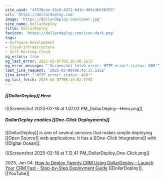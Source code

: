 ```yaml
---
site_uuid: "4f576cee-33c0-4371-bd1e-db5e3b536f59"
url: 'https://dollardeploy.com'
image: 'https://dollardeploy.com/cover.jpg'
site_name: DollarDeploy
title: DollarDeploy
favicon: 'https://dollardeploy.com/icon-dark.png'
tags:
- Software-Development
- Cloud-Infrastructure
- Self-Hosting-Cloud
og_errors: true
og_last_error: 2025-03-07T05:36:40.167Z
og_error_message: "'Screenshot fetch error: HTTP error! status: 500'"
last_jina_request: '2025-03-09T06:45:17.515Z'
jina_error: "'HTTP error! status: 429'"
og_last_fetch: 2025-03-07T05:19:02.929Z
---
```

##### [[DollarDeploy]] Hero
![[Screenshot 2025-02-18 at 1.07.02 PM_DollarDeploy--Hero.png]]

##### DollarDeploy enables [[One-Click Deployments]]
[[DollarDeploy]] is one of several services that makes simple deploying [[Open Source]] web applications. It has a [[One-Click Integrations]] with [[Digital Ocean]].


![[Screenshot 2025-02-18 at 1.12.41 PM_DollarDeploy_One-Click.png]]

2025, Jan 04. [How to Deploy Twenty CRM Using DollarDeploy - Launch Your CRM Fast - Step-by-Step Deployment Guide](https://youtu.be/nYXAqRZgyJo?si=KjCVcQ7GUSHzGMI9) [[DollarDeploy]], [[YouTube]]

